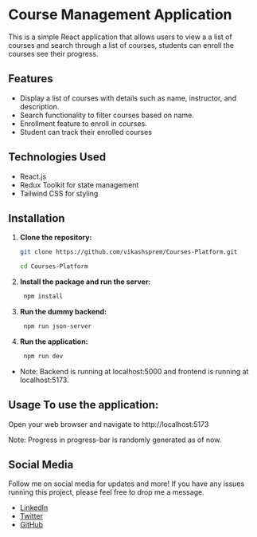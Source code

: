 # Course Management Application

This is a simple React application that allows users to view a a list of courses and search through a list of courses, students can enroll the courses see their progress.

## Features

- Display a list of courses with details such as name, instructor, and description.
- Search functionality to filter courses based on name.
- Enrollment feature to enroll in courses.
- Student can track their enrolled courses

## Technologies Used

- React.js
- Redux Toolkit for state management
- Tailwind CSS for styling

## Installation

1. **Clone the repository:**

   ```bash
   git clone https://github.com/vikashsprem/Courses-Platform.git

   cd Courses-Platform
   ```
2. **Install the package and run the server:**

   ```bash
    npm install
    ```
3. **Run the dummy backend:**

   ```bash
    npm run json-server
    ```
4. **Run the application:**

   ```bash
    npm run dev
    ```

- Note: Backend is running at localhost:5000 and frontend is running at localhost:5173.

## Usage To use the application:

Open your web browser and navigate to http://localhost:5173

Note: Progress in progress-bar is randomly generated as of now.

## Social Media

Follow me on social media for updates and more! If you have any issues running this project, please feel free to drop me a message.

* [LinkedIn](https://www.linkedin.com/in/vikashsprem)
* [Twitter](https://twitter.com/vikashsprem)
* [GitHub](https://github.com/vikashsprem)
